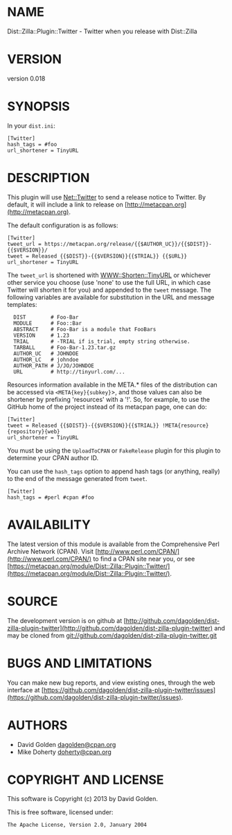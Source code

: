# NAME

Dist::Zilla::Plugin::Twitter - Twitter when you release with Dist::Zilla

# VERSION

version 0.018

# SYNOPSIS

In your `dist.ini`:

    [Twitter]
    hash_tags = #foo
    url_shortener = TinyURL

# DESCRIPTION

This plugin will use [Net::Twitter](http://search.cpan.org/perldoc?Net::Twitter) to send a release notice to Twitter.
By default, it will include a link to release on [http://metacpan.org](http://metacpan.org).

The default configuration is as follows:

    [Twitter]
    tweet_url = https://metacpan.org/release/{{$AUTHOR_UC}}/{{$DIST}}-{{$VERSION}}/
    tweet = Released {{$DIST}}-{{$VERSION}}{{$TRIAL}} {{$URL}}
    url_shortener = TinyURL

The `tweet_url` is shortened with [WWW::Shorten::TinyURL](http://search.cpan.org/perldoc?WWW::Shorten::TinyURL) or
whichever other service you choose (use 'none' to use the full URL,
in which case Twitter will shorten it for you) and appended to the
`tweet` message.  The following variables are available for
substitution in the URL and message templates:

      DIST        # Foo-Bar
      MODULE      # Foo::Bar
      ABSTRACT    # Foo-Bar is a module that FooBars
      VERSION     # 1.23
      TRIAL       # -TRIAL if is_trial, empty string otherwise.
      TARBALL     # Foo-Bar-1.23.tar.gz
      AUTHOR_UC   # JOHNDOE
      AUTHOR_LC   # johndoe
      AUTHOR_PATH # J/JO/JOHNDOE
      URL         # http://tinyurl.com/...

Resources information available in the META.\* files of the
distribution can be accessed via `<META{key}{subkey}`\>,
and those values can also be shortener by prefixing 'resources' with a '!'.
So, for example, to use the GitHub home of the project instead of its metacpan
page, one can do:

    [Twitter]
    tweet = Released {{$DIST}}-{{$VERSION}}{{$TRIAL}} !META{resource}{repository}{web}
    url_shortener = TinyURL

You must be using the `UploadToCPAN` or `FakeRelease` plugin for this plugin to
determine your CPAN author ID.

You can use the `hash_tags` option to append hash tags (or anything,
really) to the end of the message generated from `tweet`.

    [Twitter]
    hash_tags = #perl #cpan #foo

# AVAILABILITY

The latest version of this module is available from the Comprehensive Perl
Archive Network (CPAN). Visit [http://www.perl.com/CPAN/](http://www.perl.com/CPAN/) to find a CPAN
site near you, or see [https://metacpan.org/module/Dist::Zilla::Plugin::Twitter/](https://metacpan.org/module/Dist::Zilla::Plugin::Twitter/).

# SOURCE

The development version is on github at [http://github.com/dagolden/dist-zilla-plugin-twitter](http://github.com/dagolden/dist-zilla-plugin-twitter)
and may be cloned from [git://github.com/dagolden/dist-zilla-plugin-twitter.git](git://github.com/dagolden/dist-zilla-plugin-twitter.git)

# BUGS AND LIMITATIONS

You can make new bug reports, and view existing ones, through the
web interface at [https://github.com/dagolden/dist-zilla-plugin-twitter/issues](https://github.com/dagolden/dist-zilla-plugin-twitter/issues).

# AUTHORS

- David Golden <dagolden@cpan.org>
- Mike Doherty <doherty@cpan.org>

# COPYRIGHT AND LICENSE

This software is Copyright (c) 2013 by David Golden.

This is free software, licensed under:

    The Apache License, Version 2.0, January 2004
